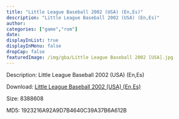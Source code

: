 ```yaml
---
title: "Little League Baseball 2002 (USA) (En,Es)"
description: "Little League Baseball 2002 (USA) (En,Es)"
author: 
categories: ["game","rom"]
date: 
displayInList: true
displayInMenu: false
dropCap: false
featuredImage: /img/gba/Little League Baseball 2002 [USA].jpg
---
```


Description: Little League Baseball 2002 (USA) (En,Es)

Download: <a style="text-decoration:underline;" href="https://mega.nz/#!afJmnSBb!gvcsI0s423SpxuyQ9DId1Z6ysQadh2N3g0DrWLWCrM0" target = "_blank" rel = "nofollow" > Little League Baseball 2002 (USA) (En,Es)</a>

Size: 8388608

MD5: 1923216A92A9D7B4640C39A37B6A612B

